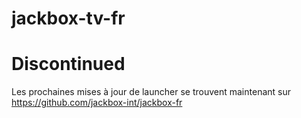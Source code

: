 # jackbox-tv-fr

# Discontinued

Les prochaines mises à jour de launcher se trouvent maintenant sur <https://github.com/jackbox-int/jackbox-fr>

